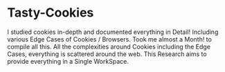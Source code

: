 # Tasty-Cookies
I studied cookies in-depth and documented everything in Detail! Including various Edge Cases of Cookies / Browsers. Took me almost a Month! to compile all this. All the complexities around Cookies including the Edge Cases, everything is scattered around the web. This Research aims to provide everything in a Single WorkSpace.

